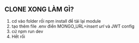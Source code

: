 ## CLONE XONG LÀM GÌ?

1. cd vào folder rồi npm install để tải lại module
2. tạo thêm file .env điền MONGO_URL=*insert url* và JWT config
3. cứ npm run dev
5. Hết rồi
